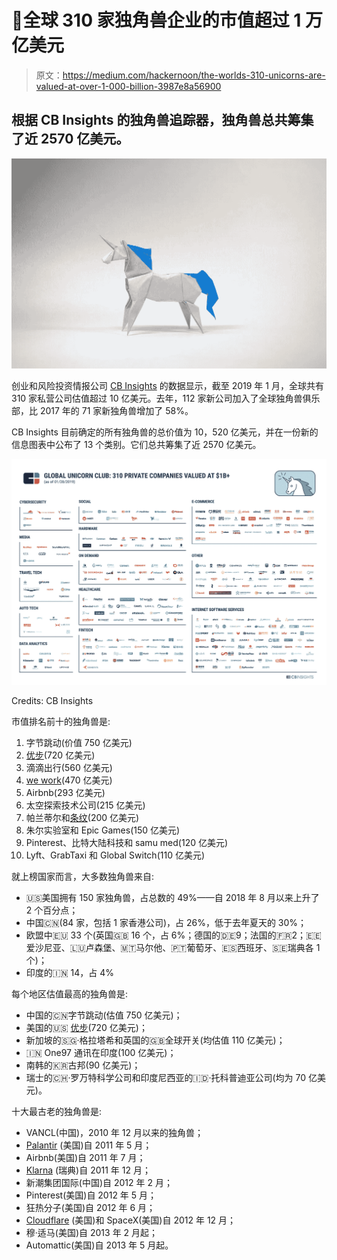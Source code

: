 # 🦄全球 310 家独角兽企业的市值超过 1 万亿美元

> 原文：<https://medium.com/hackernoon/the-worlds-310-unicorns-are-valued-at-over-1-000-billion-3987e8a56900>

## 根据 CB Insights 的独角兽追踪器，独角兽总共筹集了近 2570 亿美元。

![](img/516a9ae4cef5f1f88a78d5a9d262f707.png)

创业和风险投资情报公司 [CB Insights](https://medium.com/u/914088e570e?source=post_page-----3987e8a56900--------------------------------) 的数据显示，截至 2019 年 1 月，全球共有 310 家私营公司估值超过 10 亿美元。去年，112 家新公司加入了全球独角兽俱乐部，比 2017 年的 71 家新独角兽增加了 58%。

CB Insights 目前确定的所有独角兽的总价值为 10，520 亿美元，并在一份新的信息图表中公布了 13 个类别。它们总共筹集了近 2570 亿美元。

![](img/e3d69f9e5ebe3495d21b355f7be43420.png)

Credits: CB Insights

市值排名前十的独角兽是:

1.  字节跳动(价值 750 亿美元)
2.  [优步](https://medium.com/u/b97b1b381b5a?source=post_page-----3987e8a56900--------------------------------)(720 亿美元)
3.  滴滴出行(560 亿美元)
4.  [we work](https://medium.com/u/52d87163016d?source=post_page-----3987e8a56900--------------------------------)(470 亿美元)
5.  Airbnb(293 亿美元)
6.  太空探索技术公司(215 亿美元)
7.  帕兰蒂尔和[条纹](https://medium.com/u/3ecae35d6d66?source=post_page-----3987e8a56900--------------------------------)(200 亿美元)
8.  朱尔实验室和 Epic Games(150 亿美元)
9.  Pinterest、比特大陆科技和 samu med(120 亿美元)
10.  Lyft、GrabTaxi 和 Global Switch(110 亿美元)

就上榜国家而言，大多数独角兽来自:

*   🇺🇸美国拥有 150 家独角兽，占总数的 49%——自 2018 年 8 月以来上升了 2 个百分点；
*   中国🇨🇳(84 家，包括 1 家香港公司)，占 26%，低于去年夏天的 30%；
*   欧盟中🇪🇺 33 个(英国🇬🇧 16 个，占 6%；德国的🇩🇪9；法国的🇫🇷2；🇪🇪爱沙尼亚、🇱🇺卢森堡、🇲🇹马尔他、🇵🇹葡萄牙、🇪🇸西班牙、🇸🇪瑞典各 1 个)；
*   印度的🇮🇳 14，占 4%

每个地区估值最高的独角兽是:

*   中国的🇨🇳字节跳动(估值 750 亿美元)；
*   美国的🇺🇸 [优步](https://medium.com/u/b97b1b381b5a?source=post_page-----3987e8a56900--------------------------------)(720 亿美元)；
*   新加坡的🇸🇬·格拉塔希和英国的🇬🇧全球开关(均估值 110 亿美元)；
*   🇮🇳 One97 通讯在印度(100 亿美元)；
*   南韩的🇰🇷古邦(90 亿美元)；
*   瑞士的🇨🇭·罗万特科学公司和印度尼西亚的🇮🇩·托科普迪亚公司(均为 70 亿美元)。

十大最古老的独角兽是:

*   VANCL(中国)，2010 年 12 月以来的独角兽；
*   [Palantir](https://medium.com/u/1529195d9f13?source=post_page-----3987e8a56900--------------------------------) (美国)自 2011 年 5 月；
*   Airbnb(美国)自 2011 年 7 月；
*   [Klarna](https://medium.com/u/a214eb632ed5?source=post_page-----3987e8a56900--------------------------------) (瑞典)自 2011 年 12 月；
*   新潮集团国际(中国)自 2012 年 2 月；
*   Pinterest(美国)自 2012 年 5 月；
*   狂热分子(美国)自 2012 年 6 月；
*   [Cloudflare](https://medium.com/u/a00e599743a7?source=post_page-----3987e8a56900--------------------------------) (美国)和 SpaceX(美国)自 2012 年 12 月；
*   穆·适马(美国)自 2013 年 2 月起；
*   Automattic(美国)自 2013 年 5 月起。
